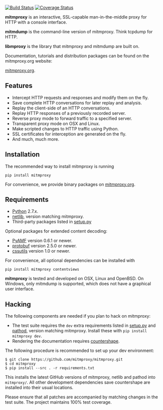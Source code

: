 [![Build Status](https://travis-ci.org/mitmproxy/mitmproxy.png?branch=master)](https://travis-ci.org/mitmproxy/mitmproxy) [![Coverage Status](https://coveralls.io/repos/mitmproxy/mitmproxy/badge.png?branch=master)](https://coveralls.io/r/mitmproxy/mitmproxy)

__mitmproxy__ is an interactive, SSL-capable man-in-the-middle proxy for HTTP
with a console interface.

__mitmdump__ is the command-line version of mitmproxy. Think tcpdump for HTTP.

__libmproxy__ is the library that mitmproxy and mitmdump are built on.

Documentation, tutorials and distribution packages can be found on the
mitmproxy.org website:

[mitmproxy.org](http://mitmproxy.org).


Features
--------

- Intercept HTTP requests and responses and modify them on the fly.
- Save complete HTTP conversations for later replay and analysis.
- Replay the client-side of an HTTP conversations.
- Replay HTTP responses of a previously recorded server.
- Reverse proxy mode to forward traffic to a specified server.
- Transparent proxy mode on OSX and Linux.
- Make scripted changes to HTTP traffic using Python.
- SSL certificates for interception are generated on the fly.
- And much, much more.


Installation
------------

The recommended way to install mitmproxy is running 

`pip install mitmproxy`

For convenience, we provide binary packages on [mitmproxy.org](http://mitmproxy.org/).


Requirements
------------

* [Python](http://www.python.org) 2.7.x.
* [netlib](http://pypi.python.org/pypi/netlib), version matching mitmproxy.
* Third-party packages listed in [setup.py](https://github.com/mitmproxy/mitmproxy/blob/master/setup.py)

Optional packages for extended content decoding:

* [PyAMF](http://www.pyamf.org/) version 0.6.1 or newer.
* [protobuf](https://code.google.com/p/protobuf/) version 2.5.0 or newer.
* [cssutils](http://cthedot.de/cssutils/) version 1.0 or newer.

For convenience, all optional dependencies can be installed with 

`pip install mitmproxy contentviews`

__mitmproxy__ is tested and developed on OSX, Linux and OpenBSD. On Windows,
only mitmdump is supported, which does not have a graphical user interface.


Hacking
-------

The following components are needed if you plan to hack on mitmproxy:

* The test suite requires the `dev` extra requirements listed in [setup.py](https://github.com/mitmproxy/mitmproxy/blob/master/setup.py) and [pathod](http://pathod.net), version matching mitmproxy. Install these with `pip install mitmproxy dev`.
* Rendering the documentation requires [countershape](http://github.com/cortesi/countershape).

The following procedure is recommended to set up your dev environment:

```
$ git clone https://github.com/mitmproxy/mitmproxy.git
$ cd mitmproxy
$ pip install --src . -r requirements.txt
```

This installs the latest GitHub versions of mitmproxy, netlib and pathod into `mitmproxy/`. All other development dependencies save countershape are installed into their usual locations. 

Please ensure that all patches are accompanied by matching changes in the test
suite. The project maintains 100% test coverage.

